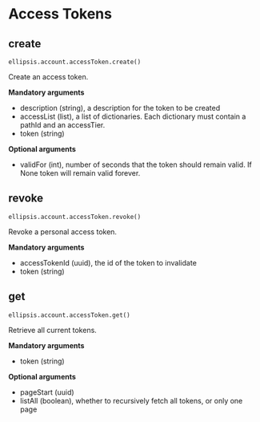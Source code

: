 # Access Tokens

## create

    ellipsis.account.accessToken.create()

Create an access token.

**Mandatory arguments**

- description (string), a description for the token to be created
- accessList (list), a list of dictionaries. Each dictionary must contain a pathId and an accessTier.
- token (string)

**Optional arguments**

- validFor (int), number of seconds that the token should remain valid. If None token will remain valid forever.


## revoke

    ellipsis.account.accessToken.revoke()

Revoke a personal access token.

**Mandatory arguments**

- accessTokenId (uuid), the id of the token to invalidate
- token (string)

## get

    ellipsis.account.accessToken.get()

Retrieve all current tokens.

**Mandatory arguments**

- token (string)

**Optional arguments**

- pageStart (uuid)
- listAll (boolean), whether to recursively fetch all tokens, or only one page
